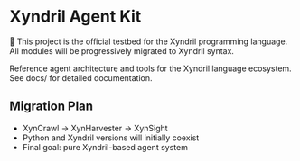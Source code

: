 # Xyndril Agent Kit

🧪 This project is the official testbed for the Xyndril programming language.
All modules will be progressively migrated to Xyndril syntax.

Reference agent architecture and tools for the Xyndril language ecosystem. See docs/ for detailed documentation.

## Migration Plan
- XynCrawl → XynHarvester → XynSight
- Python and Xyndril versions will initially coexist
- Final goal: pure Xyndril-based agent system
